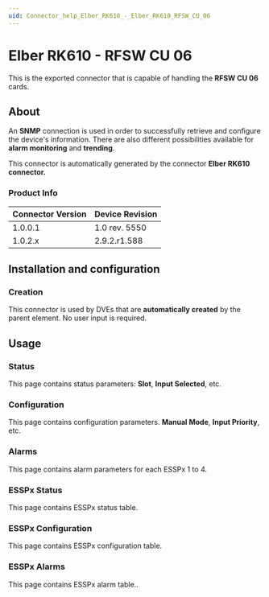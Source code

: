 ```yaml
---
uid: Connector_help_Elber_RK610_-_Elber_RK610_RFSW_CU_06
---
```


# Elber RK610 - RFSW CU 06

This is the exported connector that is capable of handling the **RFSW CU 06** cards.

## About

An **SNMP** connection is used in order to successfully retrieve and configure the device's information. There are also different possibilities available for **alarm monitoring** and **trending**.

This connector is automatically generated by the connector **Elber RK610 connector.**

### Product Info

| **Connector Version** | **Device Revision** |
|-----------------------|---------------------|
| 1.0.0.1				| 1.0 rev. 5550       |
| 1.0.2.x				| 2.9.2.r1.588        |

## Installation and configuration

### Creation

This connector is used by DVEs that are **automatically created** by the parent element. No user input is required.

## Usage

### Status

This page contains status parameters: **Slot**, **Input Selected**, etc.

### Configuration

This page contains configuration parameters. **Manual Mode**, **Input Priority**, etc.

### Alarms

This page contains alarm parameters for each ESSPx 1 to 4.

### ESSPx Status

This page contains ESSPx status table.

### ESSPx Configuration

This page contains ESSPx configuration table.

### ESSPx Alarms

This page contains ESSPx alarm table..